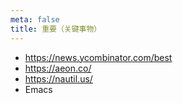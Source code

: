 ```yaml
---
meta: false
title: 重要（关键事物）
---
```


- https://news.ycombinator.com/best
- https://aeon.co/
- https://nautil.us/
- Emacs
